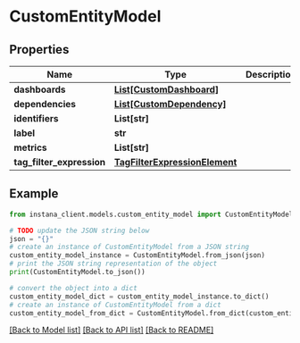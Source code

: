 # CustomEntityModel


## Properties

Name | Type | Description | Notes
------------ | ------------- | ------------- | -------------
**dashboards** | [**List[CustomDashboard]**](CustomDashboard.md) |  | [optional] 
**dependencies** | [**List[CustomDependency]**](CustomDependency.md) |  | [optional] 
**identifiers** | **List[str]** |  | 
**label** | **str** |  | 
**metrics** | **List[str]** |  | [optional] 
**tag_filter_expression** | [**TagFilterExpressionElement**](TagFilterExpressionElement.md) |  | 

## Example

```python
from instana_client.models.custom_entity_model import CustomEntityModel

# TODO update the JSON string below
json = "{}"
# create an instance of CustomEntityModel from a JSON string
custom_entity_model_instance = CustomEntityModel.from_json(json)
# print the JSON string representation of the object
print(CustomEntityModel.to_json())

# convert the object into a dict
custom_entity_model_dict = custom_entity_model_instance.to_dict()
# create an instance of CustomEntityModel from a dict
custom_entity_model_from_dict = CustomEntityModel.from_dict(custom_entity_model_dict)
```
[[Back to Model list]](../README.md#documentation-for-models) [[Back to API list]](../README.md#documentation-for-api-endpoints) [[Back to README]](../README.md)


